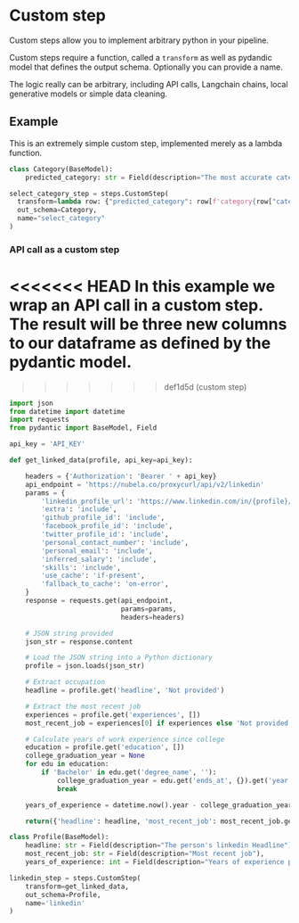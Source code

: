 # Custom step
Custom steps allow you to implement arbitrary python in your pipeline. 

Custom steps require a function, called a `transform` as well as pydandic model that defines the output schema. Optionally you can provide a name. 

The logic really can be arbitrary, including API calls, Langchain chains, local generative models or simple data cleaning. 

## Example
This is an extremely simple custom step, implemented merely as a lambda function. 
```python
class Category(BaseModel):
    predicted_category: str = Field(description="The most accurate category")

select_category_step = steps.CustomStep(
  transform=lambda row: {"predicted_category": row[f'category{row["category_index"]}']},
  out_schema=Category,
  name="select_category"
)
```

### API call as a custom step
<<<<<<< HEAD
In this example we wrap an API call in a custom step. The result will be three new columns to our dataframe as defined by the pydantic model.
=======
>>>>>>> def1d5d (custom step)
```python
import json
from datetime import datetime
import requests
from pydantic import BaseModel, Field

api_key = 'API_KEY'

def get_linked_data(profile, api_key=api_key):

    headers = {'Authorization': 'Bearer ' + api_key}
    api_endpoint = 'https://nubela.co/proxycurl/api/v2/linkedin'
    params = {
        'linkedin_profile_url': 'https://www.linkedin.com/in/{profile}/',
        'extra': 'include',
        'github_profile_id': 'include',
        'facebook_profile_id': 'include',
        'twitter_profile_id': 'include',
        'personal_contact_number': 'include',
        'personal_email': 'include',
        'inferred_salary': 'include',
        'skills': 'include',
        'use_cache': 'if-present',
        'fallback_to_cache': 'on-error',
    }
    response = requests.get(api_endpoint,
                            params=params,
                            headers=headers)

    # JSON string provided
    json_str = response.content

    # Load the JSON string into a Python dictionary
    profile = json.loads(json_str)

    # Extract occupation
    headline = profile.get('headline', 'Not provided')

    # Extract the most recent job
    experiences = profile.get('experiences', [])
    most_recent_job = experiences[0] if experiences else 'Not provided'

    # Calculate years of work experience since college
    education = profile.get('education', [])
    college_graduation_year = None
    for edu in education:
        if 'Bachelor' in edu.get('degree_name', ''):
            college_graduation_year = edu.get('ends_at', {}).get('year')
            break

    years_of_experience = datetime.now().year - college_graduation_year if college_graduation_year else 'Not provided'

    return({'headline': headline, 'most_recent_job': most_recent_job.get('title'), 'years_of_experience': years_of_experience})

class Profile(BaseModel):
    headline: str = Field(description="The person's linkedin Headline"),
    most_recent_job: str = Field(description="Most recent job"),
    years_of_experience: int = Field(description="Years of experience post college"),

linkedin_step = steps.CustomStep(
    transform=get_linked_data,
    out_schema=Profile,
    name='linkedin'
)

```